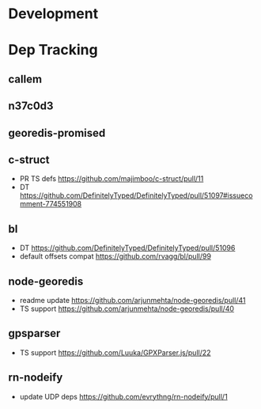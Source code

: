 # Development

# Dep Tracking

## callem

## n37c0d3

## georedis-promised

## c-struct

- PR TS defs https://github.com/majimboo/c-struct/pull/11
- DT https://github.com/DefinitelyTyped/DefinitelyTyped/pull/51097#issuecomment-774551908

## bl

- DT https://github.com/DefinitelyTyped/DefinitelyTyped/pull/51096
- default offsets compat https://github.com/rvagg/bl/pull/99

## node-georedis

- readme update https://github.com/arjunmehta/node-georedis/pull/41
- TS support https://github.com/arjunmehta/node-georedis/pull/40

## gpsparser

- TS support https://github.com/Luuka/GPXParser.js/pull/22

## rn-nodeify

- update UDP deps https://github.com/evrythng/rn-nodeify/pull/1
